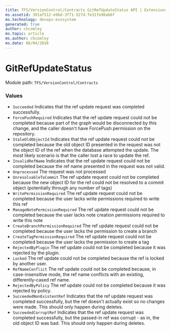 ```yaml
---
title: TFS/VersionControl/Contracts GitRefUpdateStatus API | Extensions for Azure DevOps Services
ms.assetid: 391af512-e9bd-3ff1-527d-fe31fe90ab6f
ms.technology: devops-ecosystem
generated: true
author: chcomley
ms.topic: article
ms.author: chcomley
ms.date: 08/04/2016
---
```


# GitRefUpdateStatus

Module path: `TFS/VersionControl/Contracts`

### Values

* `Succeeded` Indicates that the ref update request was completed successfully.
* `ForcePushRequired` Indicates that the ref update request could not be completed because part of the graph would be disconnected by this change, and the caller doesn't have ForcePush permission on the repository.
* `StaleOldObjectId` Indicates that the ref update request could not be completed because the old object ID presented in the request was not the object ID of the ref when the database attempted the update. The most likely scenario is that the caller lost a race to update the ref.
* `InvalidRefName` Indicates that the ref update request could not be completed because the ref name presented in the request was not valid.
* `Unprocessed` The request was not processed
* `UnresolvableToCommit` The ref update request could not be completed because the new object ID for the ref could not be resolved to a commit object (potentially through any number of tags)
* `WritePermissionRequired` The ref update request could not be completed because the user lacks write permissions required to write this ref
* `ManageNotePermissionRequired` The ref update request could not be completed because the user lacks note creation permissions required to write this note
* `CreateBranchPermissionRequired` The ref update request could not be completed because the user lacks the permission to create a branch
* `CreateTagPermissionRequired` The ref update request could not be completed because the user lacks the permission to create a tag
* `RejectedByPlugin` The ref update could not be completed because it was rejected by the plugin.
* `Locked` The ref update could not be completed because the ref is locked by another user.
* `RefNameConflict` The ref update could not be completed because, in case-insensitive mode, the ref name conflicts with an existing, differently-cased ref name.
* `RejectedByPolicy` The ref update could not be completed because it was rejected by policy.
* `SucceededNonExistentRef` Indicates that the ref update request was completed successfully, but the ref doesn&#x27;t actually exist so no changes were made.  This should only happen during deletes.
* `SucceededCorruptRef` Indicates that the ref update request was completed successfully, but the passed-in ref was corrupt - as in, the old object ID was bad.  This should only happen during deletes.
